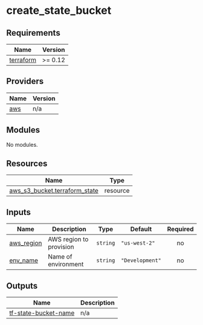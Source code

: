 # create_state_bucket

<!-- BEGINNING OF PRE-COMMIT-TERRAFORM DOCS HOOK -->
## Requirements

| Name | Version |
|------|---------|
| <a name="requirement_terraform"></a> [terraform](#requirement\_terraform) | >= 0.12 |

## Providers

| Name | Version |
|------|---------|
| <a name="provider_aws"></a> [aws](#provider\_aws) | n/a |

## Modules

No modules.

## Resources

| Name | Type |
|------|------|
| [aws_s3_bucket.terraform_state](https://registry.terraform.io/providers/hashicorp/aws/latest/docs/resources/s3_bucket) | resource |

## Inputs

| Name | Description | Type | Default | Required |
|------|-------------|------|---------|:--------:|
| <a name="input_aws_region"></a> [aws\_region](#input\_aws\_region) | AWS region to provision | `string` | `"us-west-2"` | no |
| <a name="input_env_name"></a> [env\_name](#input\_env\_name) | Name of environment | `string` | `"Development"` | no |

## Outputs

| Name | Description |
|------|-------------|
| <a name="output_tf-state-bucket-name"></a> [tf-state-bucket-name](#output\_tf-state-bucket-name) | n/a |
<!-- END OF PRE-COMMIT-TERRAFORM DOCS HOOK -->
